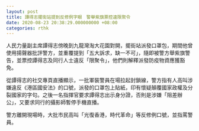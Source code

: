 ```yaml
---
layout: post
title: 譚得志擺街站提到反修例字眼　警舉紫旗票控違限聚令
date: 2020-08-23 20:38:29.000000000 +08:00
categories: rthk
---
```


人民力量副主席譚得志傍晚到九龍灣淘大花園對開，擺街站派發口罩包，期間他曾使用揚聲器批評警方，並重覆提到「五大訴求，缺一不可」，隨即被警方舉紫旗警告，並票控譚得志及同行人士違反「限聚令」，他們則解釋派發防疫物資應獲豁免。

從譚得志的社交專頁直播顯示，一批軍裝警員在場拉起封鎖線，警方指有人高叫涉嫌違反《港區國安法》的口號，派發的口罩包上貼紙，印有懷疑顛覆國家政權及分裂國家的字句。之後一名指揮官要求譚得志出示身分證，否則是涉嫌「阻差辦公」，又要求同行的攝影師暫停手機直播。

警方離開現場時，大批市民高叫「光復香港，時代革命」等反修例口號，並指罵警員。
